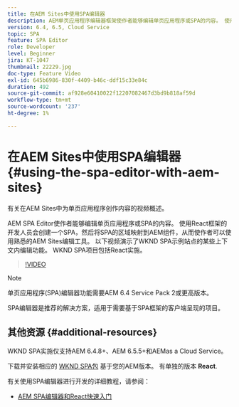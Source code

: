```yaml
---
title: 在AEM Sites中使用SPA编辑器
description: AEM单页应用程序编辑器框架使作者能够编辑单页应用程序或SPA的内容。 使用React框架的开发人员可创建SPA，然后将SPA的区域映射到AEM组件，从而让作者使用熟悉的AEM Sites编辑工具。
version: 6.4, 6.5, Cloud Service
topic: SPA
feature: SPA Editor
role: Developer
level: Beginner
jira: KT-1047
thumbnail: 22229.jpg
doc-type: Feature Video
exl-id: 645b6986-830f-4409-b46c-ddf15c33e84c
duration: 492
source-git-commit: af928e60410022f12207082467d3bd9b818af59d
workflow-type: tm+mt
source-wordcount: '237'
ht-degree: 1%

---
```


# 在AEM Sites中使用SPA编辑器 {#using-the-spa-editor-with-aem-sites}

有关在AEM Sites中为单页应用程序创作内容的视频概述。

AEM SPA Editor使作者能够编辑单页应用程序或SPA的内容。 使用React框架的开发人员会创建一个SPA，然后将SPA的区域映射到AEM组件，从而使作者可以使用熟悉的AEM Sites编辑工具。 以下视频演示了WKND SPA示例站点的某些上下文内编辑功能。 WKND SPA项目包括React实施。

>[!VIDEO](https://video.tv.adobe.com/v/22229?quality=12&learn=on)

>[!NOTE]
>
> 单页应用程序(SPA)编辑器功能需要AEM 6.4 Service Pack 2或更高版本。
>
> SPA编辑器是推荐的解决方案，适用于需要基于SPA框架的客户端呈现的项目。

## 其他资源 {#additional-resources}

WKND SPA实施仅支持AEM 6.4.8+、AEM 6.5.5+和AEMas a Cloud Service。

下载并安装相应的 [WKND SPA包](https://github.com/adobe/aem-guides-wknd-spa/releases) 基于您的AEM版本。 有单独的版本 **React**.

有关使用SPA编辑器进行开发的详细教程，请参阅：

* [AEM SPA编辑器和React快速入门](https://experienceleague.adobe.com/docs/experience-manager-learn/getting-started-with-aem-headless/spa-editor/react/overview.html)
